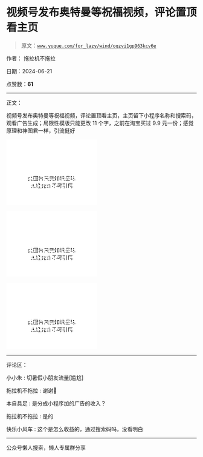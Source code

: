 # 视频号发布奥特曼等祝福视频，评论置顶看主页

> 原文：[`www.yuque.com/for_lazy/wind/oqzvi1gp963kcv6e`](https://www.yuque.com/for_lazy/wind/oqzvi1gp963kcv6e)

作者： 拖拉机不拖拉

日期：2024-06-21

点赞数：**61**

* * *

正文：

视频号发布奥特曼等祝福视频，评论置顶看主页，主页留下小程序名称和搜索码，观看广告生成；局限性模版只能更改 11 个字，之前在淘宝买过 9.9 元一份；感觉原理和神图君一样，引流挺好

![](img/741157d7b6841659e5e4ae4b14014011.png "None")

![](img/97443725a1053c3a8c01f03fec303078.png "None")

![](img/b45cacceaa81aa82f3a15050f465221c.png "None")

* * *

评论区：

小小朱 : 切暑假小朋友流量[尴尬]

拖拉机不拖拉 : 谢谢🙏

本自具足 : 是分成小程序加的广告的收入？

拖拉机不拖拉 : 是的

快乐小风车 : 这个是怎么收益的，通过搜索码吗，没看明白

* * *

公众号懒人搜索，懒人专属群分享